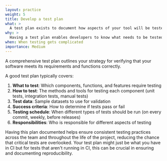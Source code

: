 ```yaml
---
layout: practice
weight: 5
title: Develop a test plan
what: >
  A test plan exists to document how aspects of your tool will be tested. This includes automated and manual tests and how often they will be run.
why: >
  Having a test plan enables developers to know what needs to be tested and validated before a release or merge.
when: When testing gets complicated
importance: Medium
---
```

A comprehensive test plan outlines your strategy for verifying that your software meets its requirements and functions correctly.

A good test plan typically covers:

1. **What to test**: Which components, functions, and features require testing
2. **How to test**: The methods and tools for testing each component (unit tests, integration tests, manual tests)
3. **Test data**: Sample datasets to use for validation
4. **Success criteria**: How to determine if tests pass or fail
5. **Testing schedule**: When different types of tests should be run (on every commit, weekly, before releases)
6. **Responsibilities**: Who is responsible for different aspects of testing

Having this plan documented helps ensure consistent testing practices across the team and throughout the life of the project, reducing the chance that critical tests are overlooked. Your test plan might just be what you have in CI but for tests that aren't running in CI, this can be crucial in ensuring and documenting reproducibility. 
